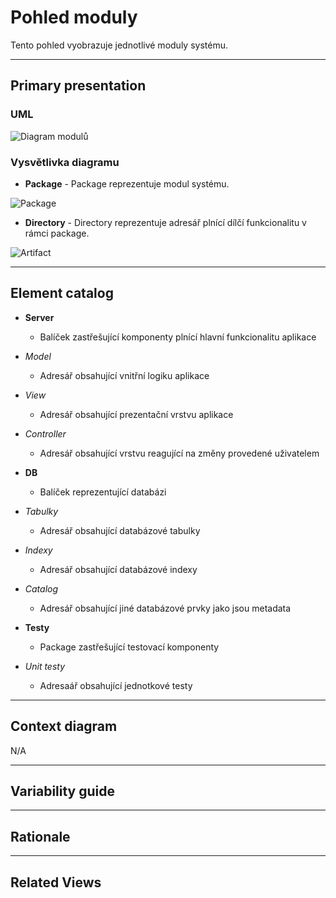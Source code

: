 # Pohled moduly
Tento pohled vyobrazuje jednotlivé moduly systému.

---

## Primary presentation
### UML
![Diagram modulů](https://github.com/michaelslavev/4IT575-seminarni-prace/blob/main/Monolit/assets/diagram-modul%C5%AF-monilit.png "Diagram modulů")

### Vysvětlivka diagramu
- **Package** - Package reprezentuje modul systému.

![Package](https://github.com/michaelslavev/4IT575-seminarni-prace/blob/main/Monolit/assets/prvky-diagram%C5%AF/package.png "Označení Package")

- **Directory** - Directory reprezentuje adresář plnící dílčí funkcionalitu v rámci package.

![Artifact](https://github.com/michaelslavev/4IT575-seminarni-prace/blob/main/Monolit/assets/prvky-diagram%C5%AF/directory.png "Označení Artifactu")

---

## Element catalog
- **Server**
    - Balíček zastřešující komponenty plnící hlavní funkcionalitu aplikace

-   *Model*
    - Adresář obsahující vnitřní logiku aplikace

- *View*
    - Adresář obsahující prezentační vrstvu aplikace

- *Controller*
    - Adresář obsahující vrstvu reagující na změny provedené uživatelem


- **DB**
    - Balíček reprezentující databázi

- *Tabulky*
    - Adresář obsahující databázové tabulky

- *Indexy*
    - Adresář obsahující databázové indexy

- *Catalog*
    - Adresář obsahující jiné databázové prvky jako jsou metadata

- **Testy**
    - Package zastřešující testovací komponenty

- *Unit testy*
    - Adresaář obsahující jednotkové testy

---
## Context diagram
N/A

---
## Variability guide

---

## Rationale

---

## Related Views
